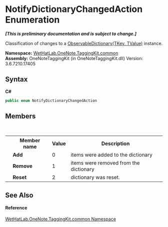 # NotifyDictionaryChangedAction Enumeration
 _**\[This is preliminary documentation and is subject to change.\]**_

Classification of changes to a <a href="b95e4b9e-1bee-ddc0-1db7-61a35069e23a.md">ObservableDictionary(TKey, TValue)</a> instance.

**Namespace:**&nbsp;<a href="bcdbab9c-63d1-48a4-6937-af53fb8d9a55.md">WetHatLab.OneNote.TaggingKit.common</a><br />**Assembly:**&nbsp;OneNoteTaggingKit (in OneNoteTaggingKit.dll) Version: 3.6.7210.17405

## Syntax

**C#**<br />
``` C#
public enum NotifyDictionaryChangedAction
```


## Members
&nbsp;<table><tr><th></th><th>Member name</th><th>Value</th><th>Description</th></tr><tr><td /><td target="F:WetHatLab.OneNote.TaggingKit.common.NotifyDictionaryChangedAction.Add">**Add**</td><td>0</td><td>items were added to the dictionary</td></tr><tr><td /><td target="F:WetHatLab.OneNote.TaggingKit.common.NotifyDictionaryChangedAction.Remove">**Remove**</td><td>1</td><td>items were removed from the dictionary</td></tr><tr><td /><td target="F:WetHatLab.OneNote.TaggingKit.common.NotifyDictionaryChangedAction.Reset">**Reset**</td><td>2</td><td>dictionary was reset.</td></tr></table>

## See Also


#### Reference
<a href="bcdbab9c-63d1-48a4-6937-af53fb8d9a55.md">WetHatLab.OneNote.TaggingKit.common Namespace</a><br />